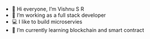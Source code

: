 - 👋 Hi everyone, I’m Vishnu S R
- 👀 I’m working as a full stack developer 
- 💻 I like to build microservies
- 🌱 I’m currently learning blockchain and smart contract

<!---
vishnusr90/vishnusr90 is a ✨ special ✨ repository because its `README.md` (this file) appears on your GitHub profile.
You can click the Preview link to take a look at your changes.
--->
